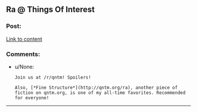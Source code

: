 ## Ra @ Things Of Interest

### Post:

[Link to content](http://qntm.org/ra)

### Comments:

- u/None:
  ```
  Join us at /r/qntm! Spoilers!

  Also, [*Fine Structure*](http://qntm.org/ra), another piece of fiction on qntm.org, is one of my all-time favorites. Recommended for everyone!
  ```

---

